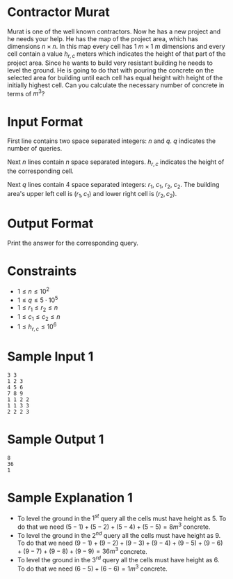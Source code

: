 # Contractor Murat

Murat is one of the well known contractors. Now he has a new project and he needs your help. He has the map of the project area, which has dimensions $n \times n$. In this map every cell has $1\ m \times 1\ m$ dimensions and every cell contain a value $h_{r, c}$ meters which indicates the height of that part of the project area. Since he wants to build very resistant building he needs to level the ground. He is going to do that with pouring the concrete on the selected area for building until each cell has equal height with height of the initially highest cell. Can you calculate the necessary number of concrete in terms of $m^3$?

# Input Format

First line contains two space separated integers: $n$ and $q$. $q$ indicates the number of queries.

Next $n$ lines contain $n$ space separated integers. $h_{r, c}$ indicates the height of the corresponding cell.

Next $q$ lines contain $4$ space separated integers: $r_1$, $c_1$, $r_2$, $c_2$. The building area's upper left cell is $\left(r_1, c_1\right)$ and lower right cell is $\left(r_2, c_2\right)$.

# Output Format

Print the answer for the corresponding query.

# Constraints

- $1 \leq n \leq 10^2$
- $1 \leq q \leq 5 \cdot 10^5$
- $1 \leq r_1 \leq r_2 \leq n$
- $1 \leq c_1 \leq c_2 \leq n$
- $1 \leq h_{r, c} \leq 10^6$

# Sample Input 1

```
3 3
1 2 3
4 5 6
7 8 9
1 1 2 2
1 1 3 3
2 2 2 3
```

# Sample Output 1

```
8
36
1
```

# Sample Explanation 1

- To level the ground in the $1^{st}$ query all the cells must have height as $5$. To do that we need $(5 - 1) + (5 - 2) + (5 - 4) + (5 - 5) = 8 m^3$ concrete.
- To level the ground in the $2^{nd}$ query all the cells must have height as $9$. To do that we need $(9 - 1) + (9 - 2) + (9 - 3) + (9 - 4) + (9 - 5) + (9 - 6) + (9 - 7) + (9 - 8) + (9 - 9) = 36 m^3$ concrete.
- To level the ground in the $3^{rd}$ query all the cells must have height as $6$. To do that we need $(6 - 5) + (6 - 6) = 1 m^3$ concrete.
